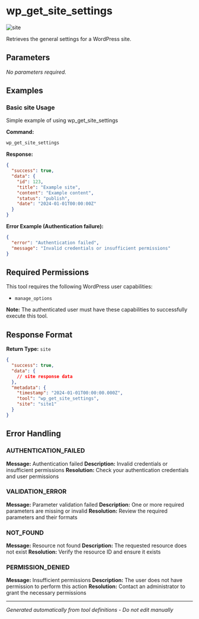 # wp_get_site_settings

![site](https://img.shields.io/badge/category-site-lightblue)

Retrieves the general settings for a WordPress site.

## Parameters

_No parameters required._

## Examples

### Basic site Usage

Simple example of using wp_get_site_settings

**Command:**

```bash
wp_get_site_settings
```

**Response:**

```json
{
  "success": true,
  "data": {
    "id": 123,
    "title": "Example site",
    "content": "Example content",
    "status": "publish",
    "date": "2024-01-01T00:00:00Z"
  }
}
```

**Error Example (Authentication failure):**

```json
{
  "error": "Authentication failed",
  "message": "Invalid credentials or insufficient permissions"
}
```

## Required Permissions

This tool requires the following WordPress user capabilities:

- `manage_options`

**Note:** The authenticated user must have these capabilities to successfully execute this tool.

## Response Format

**Return Type:** `site`

```json
{
  "success": true,
  "data": {
    // site response data
  },
  "metadata": {
    "timestamp": "2024-01-01T00:00:00.000Z",
    "tool": "wp_get_site_settings",
    "site": "site1"
  }
}
```

## Error Handling

### AUTHENTICATION_FAILED

**Message:** Authentication failed **Description:** Invalid credentials or insufficient permissions **Resolution:**
Check your authentication credentials and user permissions

### VALIDATION_ERROR

**Message:** Parameter validation failed **Description:** One or more required parameters are missing or invalid
**Resolution:** Review the required parameters and their formats

### NOT_FOUND

**Message:** Resource not found **Description:** The requested resource does not exist **Resolution:** Verify the
resource ID and ensure it exists

### PERMISSION_DENIED

**Message:** Insufficient permissions **Description:** The user does not have permission to perform this action
**Resolution:** Contact an administrator to grant the necessary permissions

---

_Generated automatically from tool definitions - Do not edit manually_
